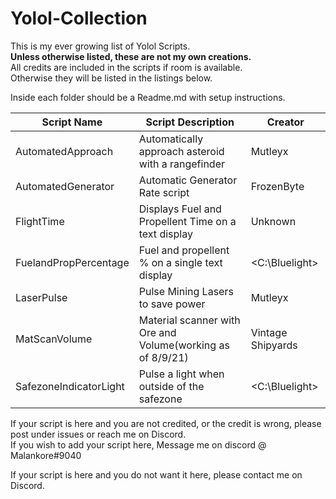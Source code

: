 # Yolol-Collection
This is my ever growing list of Yolol Scripts.  
**Unless otherwise listed, these are not my own creations.**  
All credits are included in the scripts if room is available.  
Otherwise they will be listed in the listings below.  
  
Inside each folder should be a Readme.md with setup instructions.  
  
| Script Name                    |  Script Description                       |      Creator     |
| --- | --- | --- |
| AutomatedApproach        |  Automatically approach asteroid with a rangefinder  |      Mutleyx     |
| AutomatedGenerator       |  Automatic Generator Rate script          |     FrozenByte   |
| FlightTime               |  Displays Fuel and Propellent Time on a text display        |      Unknown     |
| FuelandPropPercentage    |  Fuel and propellent % on a single text display    |   <C:\Bluelight> |
| LaserPulse               |  Pulse Mining Lasers to save power        |      Mutleyx     |
| MatScanVolume            |  Material scanner with Ore and Volume(working as of 8/9/21)     | Vintage Shipyards|
| SafezoneIndicatorLight   |  Pulse a light when outside of the safezone   |  <C:\Bluelight>  |
  
If your script is here and you are not credited, or the credit is wrong, please post under issues or reach me on Discord.  
If you wish to add your script here, Message me on discord @ Malankore#9040  

If your script is here and you do not want it here, please contact me on Discord.
